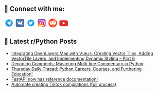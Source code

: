 ## 🔎 Connect with me:
[<img src="https://github.com/bullbesh/bullbesh/blob/main/images/Telegram.png" width="32" height="32" />](https://t.me/bullbesh)
[<img src="https://github.com/bullbesh/bullbesh/blob/main/images/VK.png" width="32" height="32" />](https://vk.com/bullbesh)
[<img src="https://github.com/bullbesh/bullbesh/blob/main/images/Twitter.png" width="32" height="32" />](https://twitter.com/bullbesh1)
[<img src="https://github.com/bullbesh/bullbesh/blob/main/images/Instagram.png" width="32" height="32" />](https://www.instagram.com/bullbesh)
[<img src="https://github.com/bullbesh/bullbesh/blob/main/images/Reddit.png" width="32" height="32" />](https://www.reddit.com/user/bullbesh)
[<img src="https://github.com/bullbesh/bullbesh/blob/main/images/YouTube.png" width="32" height="32" />](https://www.youtube.com/channel/UCtfjRs6uzgq5mfm8S06WTcg)

## 📕 Latest r/Python Posts
<!-- BLOG-POST-LIST:START -->
- [Integrating OpenLayers Map with Vue.js: Creating Vector Tiles, Adding VectorTile Layers, and Implementing Dynamic Styling – Part 6](https://www.reddit.com/r/Python/comments/17bb67e/integrating_openlayers_map_with_vuejs_creating/)
- [Decoding Comments: Mastering Multi-line Commentary in Python](https://www.reddit.com/r/Python/comments/17b9hbc/decoding_comments_mastering_multiline_commentary/)
- [Thursday Daily Thread: Python Careers, Courses, and Furthering Education!](https://www.reddit.com/r/Python/comments/17b5b0i/thursday_daily_thread_python_careers_courses_and/)
- [FastAPI now has reference documentation!](https://www.reddit.com/r/Python/comments/17b549z/fastapi_now_has_reference_documentation/)
- [Automate creating Tiktok compilations &lpar;full process&rpar;](https://www.reddit.com/r/Python/comments/17b543v/automate_creating_tiktok_compilations_full_process/)
<!-- BLOG-POST-LIST:END -->
